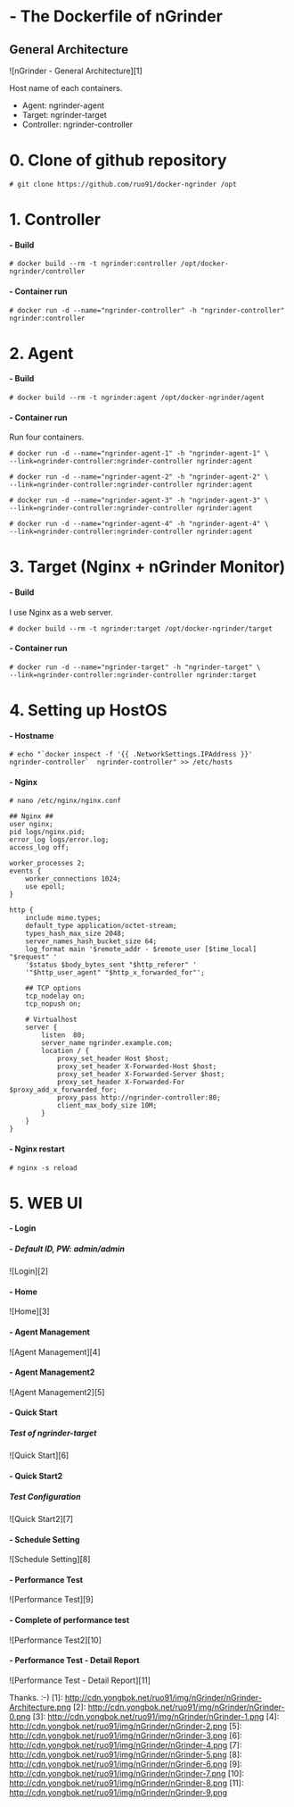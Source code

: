 # - The Dockerfile of nGrinder
## General Architecture
![nGrinder - General Architecture][1]

Host name of each containers.
- Agent: ngrinder-agent
- Target: ngrinder-target
- Controller: ngrinder-controller

# 0. Clone of github repository
```
# git clone https://github.com/ruo91/docker-ngrinder /opt
```
# 1. Controller
#### - Build
```
# docker build --rm -t ngrinder:controller /opt/docker-ngrinder/controller
```
#### - Container run
```
# docker run -d --name="ngrinder-controller" -h "ngrinder-controller" ngrinder:controller
```

# 2. Agent
#### - Build
```
# docker build --rm -t ngrinder:agent /opt/docker-ngrinder/agent
```
#### - Container run
Run four containers.
```
# docker run -d --name="ngrinder-agent-1" -h "ngrinder-agent-1" \
--link=ngrinder-controller:ngrinder-controller ngrinder:agent
```
```
# docker run -d --name="ngrinder-agent-2" -h "ngrinder-agent-2" \
--link=ngrinder-controller:ngrinder-controller ngrinder:agent
```
```
# docker run -d --name="ngrinder-agent-3" -h "ngrinder-agent-3" \
--link=ngrinder-controller:ngrinder-controller ngrinder:agent
```
```
# docker run -d --name="ngrinder-agent-4" -h "ngrinder-agent-4" \
--link=ngrinder-controller:ngrinder-controller ngrinder:agent
```

# 3. Target (Nginx + nGrinder Monitor)
#### - Build
I use Nginx as a web server.
```
# docker build --rm -t ngrinder:target /opt/docker-ngrinder/target
```
#### - Container run
```
# docker run -d --name="ngrinder-target" -h "ngrinder-target" \
--link=ngrinder-controller:ngrinder-controller ngrinder:target
```

# 4. Setting up HostOS
#### - Hostname
```
# echo "`docker inspect -f '{{ .NetworkSettings.IPAddress }}' ngrinder-controller`  ngrinder-controller" >> /etc/hosts
```

#### - Nginx
```
# nano /etc/nginx/nginx.conf
```
```
## Nginx ##
user nginx;
pid logs/nginx.pid;
error_log logs/error.log;
access_log off;

worker_processes 2;
events {
    worker_connections 1024;
    use epoll;
}

http {
    include mime.types;
    default_type application/octet-stream;
    types_hash_max_size 2048;
    server_names_hash_bucket_size 64;
    log_format main '$remote_addr - $remote_user [$time_local] "$request" '
    '$status $body_bytes_sent "$http_referer" '
    '"$http_user_agent" "$http_x_forwarded_for"';

    ## TCP options
    tcp_nodelay on;
    tcp_nopush on;

    # Virtualhost
    server {
        listen  80;
        server_name ngrinder.example.com;
        location / {
            proxy_set_header Host $host;
            proxy_set_header X-Forwarded-Host $host;
            proxy_set_header X-Forwarded-Server $host;
            proxy_set_header X-Forwarded-For $proxy_add_x_forwarded_for;
            proxy_pass http://ngrinder-controller:80;
            client_max_body_size 10M;
        }
    }
}
```
#### - Nginx restart
```
# nginx -s reload
```

# 5. WEB UI
#### - Login
##### - Default ID, PW: admin/admin
![Login][2]

#### - Home
![Home][3]

#### - Agent Management
![Agent Management][4]

#### - Agent Management2
![Agent Management2][5]

#### - Quick Start
##### Test of ngrinder-target
![Quick Start][6]

#### - Quick Start2
##### Test Configuration
![Quick Start2][7]

#### - Schedule Setting
![Schedule Setting][8]

#### - Performance Test
![Performance Test][9]

#### - Complete of performance test
![Performance Test2][10]

#### - Performance Test - Detail Report
![Performance Test - Detail Report][11]

Thanks. :-)
[1]: http://cdn.yongbok.net/ruo91/img/nGrinder/nGrinder-Architecture.png
[2]: http://cdn.yongbok.net/ruo91/img/nGrinder/nGrinder-0.png
[3]: http://cdn.yongbok.net/ruo91/img/nGrinder/nGrinder-1.png
[4]: http://cdn.yongbok.net/ruo91/img/nGrinder/nGrinder-2.png
[5]: http://cdn.yongbok.net/ruo91/img/nGrinder/nGrinder-3.png
[6]: http://cdn.yongbok.net/ruo91/img/nGrinder/nGrinder-4.png
[7]: http://cdn.yongbok.net/ruo91/img/nGrinder/nGrinder-5.png
[8]: http://cdn.yongbok.net/ruo91/img/nGrinder/nGrinder-6.png
[9]: http://cdn.yongbok.net/ruo91/img/nGrinder/nGrinder-7.png
[10]: http://cdn.yongbok.net/ruo91/img/nGrinder/nGrinder-8.png
[11]: http://cdn.yongbok.net/ruo91/img/nGrinder/nGrinder-9.png
